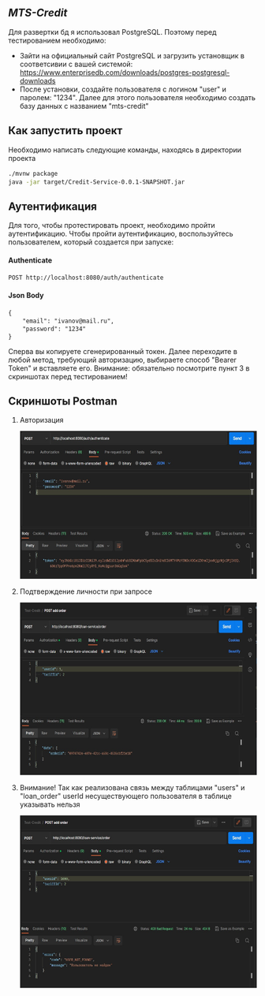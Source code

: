 ## _MTS-Credit_
Для развертки бд я использовал PostgreSQL. Поэтому перед тестированием необходимо:
- Зайти на официальный сайт PostgreSQL и загрузить установщик в соответсивии с вашей системой: https://www.enterprisedb.com/downloads/postgres-postgresql-downloads
- После установки, создайте пользователя с логином "user" и паролем: "1234". Далее для этого пользователя необходимо создать базу данных с названием "mts-credit"

## Как запустить проект

Необходимо написать следующие команды, находясь в директории проекта

```bash
./mvnw package
java -jar target/Credit-Service-0.0.1-SNAPSHOT.jar
```


## Аутентификация
Для того, чтобы протестировать проект, необходимо пройти аутентификацию. Чтобы пройти аутентификацию, воспользуйтесь пользователем, который создается при запуске:
#### Authenticate
```
POST http://localhost:8080/auth/authenticate
```
#### Json Body
```
{
    "email": "ivanov@mail.ru",
    "password": "1234"
}
```

Сперва вы копируете сгенерированный токен. Далее переходите в любой метод, требующий авторизацию, выбираете способ "Bearer Token" и вставляете его.
Внимание: обязательно посмотрите пункт 3 в скриншотах перед тестированием!


## Скриншоты Postman

1) Авторизация

   <img alt="1-step" height="300" src="src/main/resources/static/1-step.jpg"/>

2) Подтверждение личности при запросе

   <img alt="2-step" height="350" src="src/main/resources/static/2-step.jpg"/>

3) Внимание! Так как реализована связь между таблицами "users" и "loan_order" userId несуществующего пользователя в таблице указывать нельзя

   <img alt="warning" height="350" src="src/main/resources/static/warning.jpg"/>

